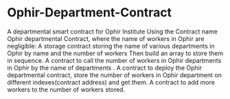 # Ophir-Department-Contract
A departmental smart contract for Ophir Institute
Using the Contract name Ophir departmental Contract, where the name of workers in Ophir are negligible:
A storage contract storing the name of various departments in Ophir by name and the number of workers Then build an array to store them in sequence.
A contract to call the number of workers in Ophir departments in Ophir by the name of departments .
A contract to deploy the Ophir departmental contract, store the number of workers in Ophir department on different indexes(contract address) and get them. 
A contract to add more workers to the number of workers stored.
